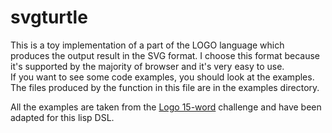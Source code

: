 svgturtle
=========

This is a toy implementation of a part of the LOGO language which produces the output
result in the SVG format.
I choose this format because it's supported by the majority of browser and it's very easy
to use.  
If you want to see some code examples, you should look at the examples. The files produced
by the function in this file are in the examples directory.

All the examples are taken from the [Logo 15-word](http://www.mathcats.com/gallery/15wordcontest.html) challenge and have been adapted for this lisp DSL.
